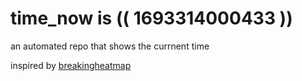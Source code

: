 # time_now is (( 1693314000433 ))

an automated repo that shows the currnent time

inspired by [breakingheatmap](https://github.com/breakingheatmap/breakingheatmap)